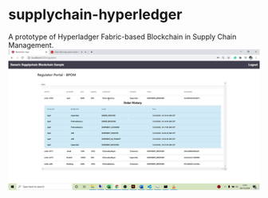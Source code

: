 # supplychain-hyperledger
A prototype of Hyperladger Fabric-based Blockchain in Supply Chain Management.
![full](/done.png)

